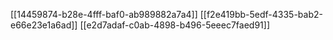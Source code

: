 [[14459874-b28e-4fff-baf0-ab989882a7a4]]
[[f2e419bb-5edf-4335-bab2-e66e23e1a6ad]]
[[e2d7adaf-c0ab-4898-b496-5eeec7faed91]]
